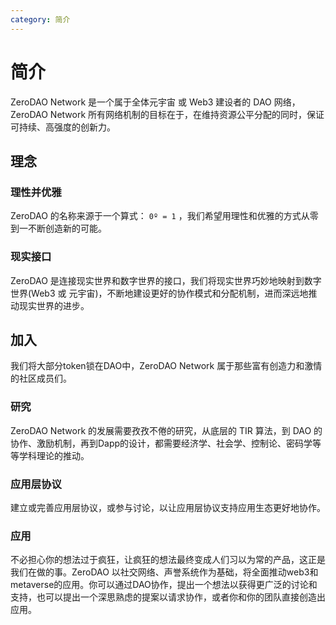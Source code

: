 ```yaml
---
category: 简介
---
```


# 简介

ZeroDAO Network 是一个属于全体元宇宙 或 Web3 建设者的 DAO 网络，ZeroDAO Network 所有网络机制的目标在于，在维持资源公平分配的同时，保证可持续、高强度的创新力。

## 理念

### 理性并优雅

ZeroDAO 的名称来源于一个算式： `0º = 1` ，我们希望用理性和优雅的方式从零到一不断创造新的可能。

###  现实接口

ZeroDAO 是连接现实世界和数字世界的接口，我们将现实世界巧妙地映射到数字世界(Web3 或 元宇宙)，不断地建设更好的协作模式和分配机制，进而深远地推动现实世界的进步。

## 加入

我们将大部分token锁在DAO中，ZeroDAO Network 属于那些富有创造力和激情的社区成员们。

###  研究

ZeroDAO Network 的发展需要孜孜不倦的研究，从底层的 TIR 算法，到 DAO 的协作、激励机制，再到Dapp的设计，都需要经济学、社会学、控制论、密码学等等学科理论的推动。

### 应用层协议

建立或完善应用层协议，或参与讨论，以让应用层协议支持应用生态更好地协作。

### 应用

不必担心你的想法过于疯狂，让疯狂的想法最终变成人们习以为常的产品，这正是我们在做的事。ZeroDAO 以社交网络、声誉系统作为基础，将全面推动web3和metaverse的应用。你可以通过DAO协作，提出一个想法以获得更广泛的讨论和支持，也可以提出一个深思熟虑的提案以请求协作，或者你和你的团队直接创造出应用。

